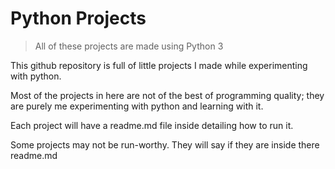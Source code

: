Python Projects
===============


> All of these projects are made using Python 3

This github repository is full of little projects I made while experimenting with python.

Most of the projects in here are not of the best of programming quality; they are purely me experimenting with python and learning with it.

Each project will have a readme.md file inside detailing how to run it.

Some projects may not be run-worthy. They will say if they are inside there readme.md